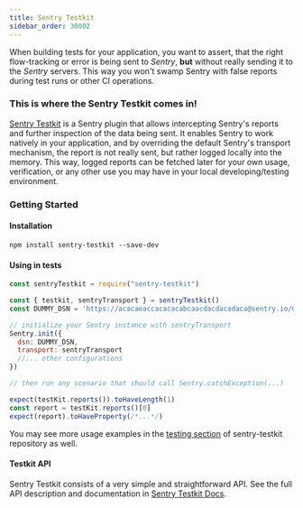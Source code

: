 ```yaml
---
title: Sentry Testkit
sidebar_order: 30002
---
```


When building tests for your application, you want to assert, that the right flow-tracking or error is being sent to _Sentry_, **but** without really sending it to the _Sentry_ servers. This way you won't swamp Sentry with false reports during test runs or other CI operations.

### This is where the Sentry Testkit comes in!

[Sentry Testkit](https://wix.github.io/sentry-testkit/) is a Sentry plugin that allows intercepting Sentry's reports and further inspection of the data being sent. It enables Sentry to work natively in your application, and by overriding the default Sentry's transport mechanism, the report is not really sent, but rather logged locally into the memory. This way, logged reports can be fetched later for your own usage, verification, or any other use you may have in your local developing/testing environment.

### Getting Started

#### Installation

```
npm install sentry-testkit --save-dev
```

#### Using in tests

```javascript
const sentryTestkit = require("sentry-testkit")

const { testkit, sentryTransport } = sentryTestkit()
const DUMMY_DSN = 'https://acacaeaccacacacabcaacdacdacadaca@sentry.io/000001';

// initialize your Sentry instance with sentryTransport
Sentry.init({
  dsn: DUMMY_DSN,
  transport: sentryTransport
  //... other configurations
})

// then run any scenario that should call Sentry.catchException(...)

expect(testKit.reports()).toHaveLength(1)
const report = testKit.reports()[0]
expect(report).toHaveProperty(/*...*/)
```

You may see more usage examples in the [testing section](https://github.com/wix/sentry-testkit/tree/master/test) of sentry-testkit repository as well.

#### Testkit API

Sentry Testkit consists of a very simple and straightforward API.
See the full API description and documentation in [Sentry Testkit Docs](https://wix.github.io/sentry-testkit/).
